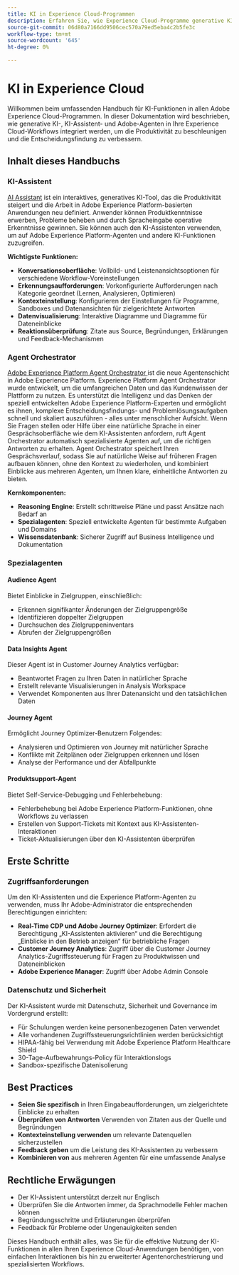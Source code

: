 ```yaml
---
title: KI in Experience Cloud-Programmen
description: Erfahren Sie, wie Experience Cloud-Programme generative KI (GenAI), KI-Assistenten und agentische KI verwenden.
source-git-commit: 06d80a7166dd9506cec570a79ed5eba4c2b5fe3c
workflow-type: tm+mt
source-wordcount: '645'
ht-degree: 0%

---
```


# KI in Experience Cloud

Willkommen beim umfassenden Handbuch für KI-Funktionen in allen Adobe Experience Cloud-Programmen. In dieser Dokumentation wird beschrieben, wie generative KI-, KI-Assistent- und Adobe-Agenten in Ihre Experience Cloud-Workflows integriert werden, um die Produktivität zu beschleunigen und die Entscheidungsfindung zu verbessern.

## Inhalt dieses Handbuchs

### KI-Assistent

[AI Assistant](./ai-assistant/ai-assistant-ui.md) ist ein interaktives, generatives KI-Tool, das die Produktivität steigert und die Arbeit in Adobe Experience Platform-basierten Anwendungen neu definiert. Anwender können Produktkenntnisse erwerben, Probleme beheben und durch Spracheingabe operative Erkenntnisse gewinnen. Sie können auch den KI-Assistenten verwenden, um auf Adobe Experience Platform-Agenten und andere KI-Funktionen zuzugreifen.

**Wichtigste Funktionen:**

- **Konversationsoberfläche**: Vollbild- und Leistenansichtsoptionen für verschiedene Workflow-Voreinstellungen
- **Erkennungsaufforderungen**: Vorkonfigurierte Aufforderungen nach Kategorie geordnet (Lernen, Analysieren, Optimieren)
- **Kontexteinstellung**: Konfigurieren der Einstellungen für Programme, Sandboxes und Datenansichten für zielgerichtete Antworten
- **Datenvisualisierung**: Interaktive Diagramme und Diagramme für Dateneinblicke
- **Reaktionsüberprüfung**: Zitate aus Source, Begründungen, Erklärungen und Feedback-Mechanismen

### Agent Orchestrator

[Adobe Experience Platform Agent Orchestrator ](./agents/agent-orchestrator.md) ist die neue Agentenschicht in Adobe Experience Platform. Experience Platform Agent Orchestrator wurde entwickelt, um die umfangreichen Daten und das Kundenwissen der Plattform zu nutzen. Es unterstützt die Intelligenz und das Denken der speziell entwickelten Adobe Experience Platform-Experten und ermöglicht es ihnen, komplexe Entscheidungsfindungs- und Problemlösungsaufgaben schnell und skaliert auszuführen - alles unter menschlicher Aufsicht. Wenn Sie Fragen stellen oder Hilfe über eine natürliche Sprache in einer Gesprächsoberfläche wie dem KI-Assistenten anfordern, ruft Agent Orchestrator automatisch spezialisierte Agenten auf, um die richtigen Antworten zu erhalten. Agent Orchestrator speichert Ihren Gesprächsverlauf, sodass Sie auf natürliche Weise auf früheren Fragen aufbauen können, ohne den Kontext zu wiederholen, und kombiniert Einblicke aus mehreren Agenten, um Ihnen klare, einheitliche Antworten zu bieten.

**Kernkomponenten:**

- **Reasoning Engine**: Erstellt schrittweise Pläne und passt Ansätze nach Bedarf an
- **Spezialagenten**: Speziell entwickelte Agenten für bestimmte Aufgaben und Domains
- **Wissensdatenbank**: Sicherer Zugriff auf Business Intelligence und Dokumentation

### Spezialagenten

#### Audience Agent

Bietet Einblicke in Zielgruppen, einschließlich:

- Erkennen signifikanter Änderungen der Zielgruppengröße
- Identifizieren doppelter Zielgruppen
- Durchsuchen des Zielgruppeninventars
- Abrufen der Zielgruppengrößen

#### Data Insights Agent

Dieser Agent ist in Customer Journey Analytics verfügbar:

- Beantwortet Fragen zu Ihren Daten in natürlicher Sprache
- Erstellt relevante Visualisierungen in Analysis Workspace
- Verwendet Komponenten aus Ihrer Datenansicht und den tatsächlichen Daten

#### Journey Agent

Ermöglicht Journey Optimizer-Benutzern Folgendes:

- Analysieren und Optimieren von Journey mit natürlicher Sprache
- Konflikte mit Zeitplänen oder Zielgruppen erkennen und lösen
- Analyse der Performance und der Abfallpunkte

#### Produktsupport-Agent

Bietet Self-Service-Debugging und Fehlerbehebung:

- Fehlerbehebung bei Adobe Experience Platform-Funktionen, ohne Workflows zu verlassen
- Erstellen von Support-Tickets mit Kontext aus KI-Assistenten-Interaktionen
- Ticket-Aktualisierungen über den KI-Assistenten überprüfen

## Erste Schritte

### Zugriffsanforderungen

Um den KI-Assistenten und die Experience Platform-Agenten zu verwenden, muss Ihr Adobe-Administrator die entsprechenden Berechtigungen einrichten:

- **Real-Time CDP und Adobe Journey Optimizer**: Erfordert die Berechtigung „KI-Assistenten aktivieren“ und die Berechtigung „Einblicke in den Betrieb anzeigen“ für betriebliche Fragen
- **Customer Journey Analytics**: Zugriff über die Customer Journey Analytics-Zugriffssteuerung für Fragen zu Produktwissen und Dateneinblicken
- **Adobe Experience Manager**: Zugriff über Adobe Admin Console

### Datenschutz und Sicherheit

Der KI-Assistent wurde mit Datenschutz, Sicherheit und Governance im Vordergrund erstellt:

- Für Schulungen werden keine personenbezogenen Daten verwendet
- Alle vorhandenen Zugriffssteuerungsrichtlinien werden berücksichtigt
- HIPAA-fähig bei Verwendung mit Adobe Experience Platform Healthcare Shield
- 30-Tage-Aufbewahrungs-Policy für Interaktionslogs
- Sandbox-spezifische Datenisolierung

## Best Practices

- **Seien Sie spezifisch** in Ihren Eingabeaufforderungen, um zielgerichtete Einblicke zu erhalten
- **Überprüfen von Antworten** Verwenden von Zitaten aus der Quelle und Begründungen
- **Kontexteinstellung verwenden** um relevante Datenquellen sicherzustellen
- **Feedback geben** um die Leistung des KI-Assistenten zu verbessern
- **Kombinieren von** aus mehreren Agenten für eine umfassende Analyse

## Rechtliche Erwägungen

- Der KI-Assistent unterstützt derzeit nur Englisch
- Überprüfen Sie die Antworten immer, da Sprachmodelle Fehler machen können
- Begründungsschritte und Erläuterungen überprüfen
- Feedback für Probleme oder Ungenauigkeiten senden

Dieses Handbuch enthält alles, was Sie für die effektive Nutzung der KI-Funktionen in allen Ihren Experience Cloud-Anwendungen benötigen, von einfachen Interaktionen bis hin zu erweiterter Agentenorchestrierung und spezialisierten Workflows.

